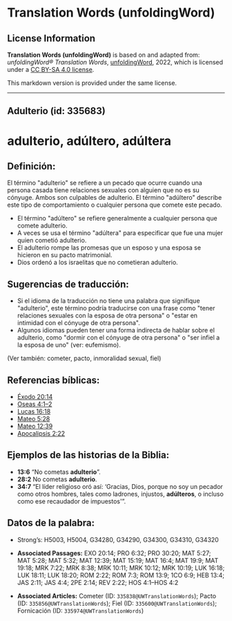 # Translation Words (unfoldingWord)

## License Information

**Translation Words (unfoldingWord)** is based on and adapted from: _unfoldingWord® Translation Words_, [unfoldingWord](https://unfoldingword.org/utw), 2022, which is licensed under a [CC BY-SA 4.0 license](https://creativecommons.org/licenses/by-sa/4.0/legalcode.en).

This markdown version is provided under the same license.



--------------------------------

## Adulterio (id: 335683)

adulterio, adúltero, adúltera
=============================

Definición:
-----------

El término "adulterio" se refiere a un pecado que ocurre cuando una persona casada tiene relaciones sexuales con alguien que no es su cónyuge. Ambos son culpables de adulterio. El término "adúltero" describe este tipo de comportamiento o cualquier persona que comete este pecado.

* El término "adúltero" se refiere generalmente a cualquier persona que comete adulterio.
* A veces se usa el término "adúltera" para especificar que fue una mujer quien cometió adulterio.
* El adulterio rompe las promesas que un esposo y una esposa se hicieron en su pacto matrimonial.
* Dios ordenó a los israelitas que no cometieran adulterio.

Sugerencias de traducción:
--------------------------

* Si el idioma de la traducción no tiene una palabra que signifique "adulterio", este término podría traducirse con una frase como "tener relaciones sexuales con la esposa de otra persona" o "estar en intimidad con el cónyuge de otra persona".
* Algunos idiomas pueden tener una forma indirecta de hablar sobre el adulterio, como "dormir con el cónyuge de otra persona" o "ser infiel a la esposa de uno" (ver: eufemismo).

(Ver también: cometer, pacto, inmoralidad sexual, fiel)

Referencias bíblicas:
---------------------

* [Éxodo 20:14](https://ref.ly/Exod20:14)
* [Oseas 4:1–2](https://ref.ly/Hos4:1-Hos4:2)
* [Lucas 16:18](https://ref.ly/Luke16:18)
* [Mateo 5:28](https://ref.ly/Matt5:28)
* [Mateo 12:39](https://ref.ly/Matt12:39)
* [Apocalipsis 2:22](https://ref.ly/Rev2:22)

Ejemplos de las historias de la Biblia:
---------------------------------------

* **13:6** “No cometas **adulterio**”.
* **28:2** No cometas **adulterio**.
* **34:7** “El líder religioso oró así: ‘Gracias, Dios, porque no soy un pecador como otros hombres, tales como ladrones, injustos, **adúlteros**, o incluso como ese recaudador de impuestos'”.

Datos de la palabra:
--------------------

* Strong’s: H5003, H5004, G34280, G34290, G34300, G34310, G34320

* **Associated Passages:** EXO 20:14; PRO 6:32; PRO 30:20; MAT 5:27; MAT 5:28; MAT 5:32; MAT 12:39; MAT 15:19; MAT 16:4; MAT 19:9; MAT 19:18; MRK 7:22; MRK 8:38; MRK 10:11; MRK 10:12; MRK 10:19; LUK 16:18; LUK 18:11; LUK 18:20; ROM 2:22; ROM 7:3; ROM 13:9; 1CO 6:9; HEB 13:4; JAS 2:11; JAS 4:4; 2PE 2:14; REV 2:22; HOS 4:1–HOS 4:2
* **Associated Articles:** Cometer (ID: `335838@UWTranslationWords`); Pacto (ID: `335856@UWTranslationWords`); Fiel (ID: `335600@UWTranslationWords`); Fornicación (ID: `335974@UWTranslationWords`)

